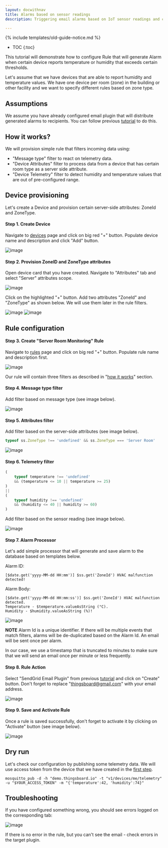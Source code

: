 ```yaml
---
layout: docwithnav
title: Alarms based on sensor readings
description: Triggering email alarms based on IoT sensor readings and configurable thresholds

---
```


{% include templates/old-guide-notice.md %}

* TOC
{:toc}

This tutorial will demonstrate how to configure Rule that will generate Alarm when certain device reports temperature or humidity that exceeds certain thresholds.

Let's assume that we have devices that are able to report humidity and temperature values. 
We have one device per room (zone) in the building or other facility and we want to specify different rules based on zone type.

## Assumptions

We assume you have already configured email plugin that will distribute generated alarms to recipients. You can follow previous [tutorial](/docs/samples/alarms/mail/) to do this. 

## How it works?

We will provision simple rule that filters incoming data using:
 
 - "Message type" filter to react on telemetry data.
 - "Device Attributes" filter to process data from a device that has certain room type as a server side attribute.
 - "Device Telemetry" filter to detect humidity and temperature values that are out of pre-configured range.

## Device provisioning

Let's create a Device and provision certain server-side attributes: ZoneId and ZoneType.

#### Step 1. Create Device

Navigate to [devices](https://demo.thingsboard.io/devices) page and click on big red "+" button. Populate device name and description and click "Add" button.

![image](https://img.tbqa.cloud/samples/alarms/add-device.png)

#### Step 2. Provision ZoneID and ZoneType attributes

Open device card that you have created. Navigate to "Attributes" tab and select "Server" attributes scope.

![image](https://img.tbqa.cloud/samples/alarms/server-attributes-table.png)

Click on the highlighted "+" button. Add two attributes "ZoneId" and "ZoneType" as shown below. We will use them later in the rule filters.

![image](https://img.tbqa.cloud/samples/alarms/zone-id.png)
![image](https://img.tbqa.cloud/samples/alarms/zone-type.png)

## Rule configuration

#### Step 3. Create "Server Room Monitoring" Rule

Navigate to [rules](https://demo.thingsboard.io/rules) page and click on big red "+" button. Populate rule name and description first.

![image](https://img.tbqa.cloud/samples/alarms/add-rule.png)

Our rule will contain three filters as described in "[how it works](#how-it-works)" section.

#### Step 4. Message type filter

Add filter based on message type (see image below).

![image](https://img.tbqa.cloud/samples/alarms/msg-filter.png)

#### Step 5. Attributes filter

Add filter based on the server-side attributes (see image below).

```javascript
typeof ss.ZoneType !== 'undefined' && ss.ZoneType === 'Server Room'
```

![image](https://img.tbqa.cloud/samples/alarms/attributes-filter.png)

#### Step 6. Telemetry filter

```javascript
(
    typeof temperature !== 'undefined' 
    && (temperature <= 10 || temperature >= 25)
)
|| 
(
    typeof humidity !== 'undefined' 
    && (humidity <= 40 || humidity >= 60)
)
```

Add filter based on the sensor reading (see image below).

![image](https://img.tbqa.cloud/samples/alarms/telemetry-filter.png)

#### Step 7. Alarm Processor

Let's add simple processor that will generate and save alarm to the database based on templates below.

Alarm ID:

```text
[$date.get('yyyy-MM-dd HH:mm')] $ss.get('ZoneId') HVAC malfunction detected!
```

Alarm Body:

```text
[$date.get('yyyy-MM-dd HH:mm:ss')] $ss.get('ZoneId') HVAC malfunction detected. 
Temperature - $temperature.valueAsString (°C). 
Humidity - $humidity.valueAsString (%)!
```

![image](https://img.tbqa.cloud/samples/alarms/add-processor.png)

**NOTE** Alarm Id is a unique identifier. If there will be multiple events that match filters, alarms will be de-duplicated based on the Alarm Id. 
An email will be sent once per alarm. 

In our case, we use a timestamp that is truncated to minutes to make sure that we will send an email once per minute or less frequently. 

#### Step 8. Rule Action

Select "SendGrid Email Plugin" from previous [tutorial](/docs/samples/alarms/mail/) and click on "Create" button.
Don't forget to replace "thingsboard@gmail.com" with your email address.

![image](https://img.tbqa.cloud/samples/alarms/add-action.png)

#### Step 9. Save and Activate Rule

Once a rule is saved successfully, don't forget to activate it by clicking on "Activate" button (see image below).

![image](https://img.tbqa.cloud/samples/alarms/activate-rule.png)

## Dry run

Let's check our configuration by publishing some telemetry data. We will use access token from the device that we have created in the [first step](#step1-create-device).
 
```shell
mosquitto_pub -d -h "demo.thingsboard.io" -t "v1/devices/me/telemetry" -u "$YOUR_ACCESS_TOKEN" -m "{'temperature':42, 'humidity':74}"
```

## Troubleshooting

If you have configured something wrong, you should see errors logged on the corresponding tab:

![image](https://img.tbqa.cloud/samples/alarms/rule-events.png)

If there is no error in the rule, but you can't see the email - check errors in the target plugin.
